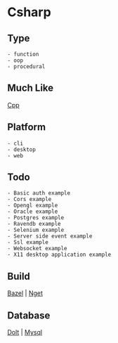 # Csharp

## Type
	- function
	- oop
	- procedural
## Much Like
[Cpp](CPP.md)
## Platform
	- cli
	- desktop
	- web
## Todo
	- Basic auth example
	- Cors example
	- Opengl example
	- Oracle example
	- Postgres example
	- Ravendb example
	- Selenium example
	- Server side event example
	- Ssl example
	- Websocket example
	- X11 desktop application example
## Build
[Bazel](https://github.com/bearddan2000?tab=repositories&q=csharp+bazel&type=&language=&sort=) | [Nget](https://github.com/bearddan2000?tab=repositories&q=csharp+nget&type=&language=&sort=)
## Database
[Dolt](https://github.com/bearddan2000?tab=repositories&q=csharp+dolt&type=&language=&sort=) | [Mysql](https://github.com/bearddan2000?tab=repositories&q=csharp+mysql&type=&language=&sort=)